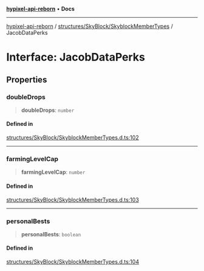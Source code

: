 [**hypixel-api-reborn**](../../../../README.md) • **Docs**

***

[hypixel-api-reborn](../../../../modules.md) / [structures/SkyBlock/SkyblockMemberTypes](../README.md) / JacobDataPerks

# Interface: JacobDataPerks

## Properties

### doubleDrops

> **doubleDrops**: `number`

#### Defined in

[structures/SkyBlock/SkyblockMemberTypes.d.ts:102](https://github.com/Kathund/REBORN-docs-TEST/blob/226e7f6a62bb6bca87ef0828ac84e9098d59f860/src/structures/SkyBlock/SkyblockMemberTypes.d.ts#L102)

***

### farmingLevelCap

> **farmingLevelCap**: `number`

#### Defined in

[structures/SkyBlock/SkyblockMemberTypes.d.ts:103](https://github.com/Kathund/REBORN-docs-TEST/blob/226e7f6a62bb6bca87ef0828ac84e9098d59f860/src/structures/SkyBlock/SkyblockMemberTypes.d.ts#L103)

***

### personalBests

> **personalBests**: `boolean`

#### Defined in

[structures/SkyBlock/SkyblockMemberTypes.d.ts:104](https://github.com/Kathund/REBORN-docs-TEST/blob/226e7f6a62bb6bca87ef0828ac84e9098d59f860/src/structures/SkyBlock/SkyblockMemberTypes.d.ts#L104)
